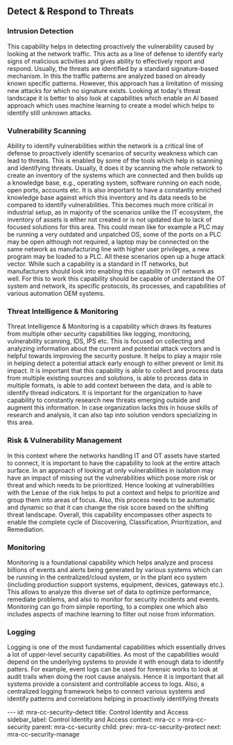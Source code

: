 ## Detect & Respond to Threats

### Intrusion Detection

This capability helps in detecting proactively the vulnerability
caused by looking at the network traffic. This acts as a line of
defense to identify early signs of malicious activities and gives
ability to effectively report and respond. Usually, the threats are
identified by a standard signature-based mechanism. In this the
traffic patterns are analyzed based on already known specific
patterns. However, this approach has a limitation of missing new
attacks for which no signature exists. Looking at today's threat
landscape it is better to also look at capabilities which enable an AI
based approach which uses machine learning to create a model which
helps to identify still unknown attacks.

### Vulnerability Scanning

Ability to identify vulnerabilities within the network is a critical
line of defense to proactively identify scenarios of security weakness
which can lead to threats. This is enabled by some of the tools which
help in scanning and identifying threats. Usually, it does it by
scanning the whole network to create an inventory of the systems which
are connected and then builds up a knowledge base, e.g., operating
system, software running on each node, open ports, accounts etc. It is
also important to have a constantly enriched knowledge base against
which this inventory and its data needs to be compared to identify
vulnerabilities. This becomes much more critical in industrial setup,
as in majority of the scenarios unlike the IT ecosystem, the inventory
of assets is either not created or is not updated due to lack of
focused solutions for this area. This could mean like for example a
PLC may be running a very outdated and unpatched OS, some of the ports
on a PLC may be open although not required, a laptop may be connected
on the same network as manufacturing line with higher user privileges,
a new program may be loaded to a PLC. All these scenarios open up a
huge attack vector. While such a capability is a standard in IT
networks, but manufacturers should look into enabling this capability
in OT network as well. For this to work this capability should be
capable of understand the OT system and network, its specific
protocols, its processes, and capabilities of various automation OEM
systems.

### Threat Intelligence & Monitoring

Threat Intelligence & Monitoring is a capability which draws its
features from multiple other security capabilities like logging,
monitoring, vulnerability scanning, IDS, IPS etc. This is focused on
collecting and analyzing information about the current and potential
attack vectors and is helpful towards improving the security posture.
It helps to play a major role in helping detect a potential attack
early enough to either prevent or limit its impact. It is important
that this capability is able to collect and process data from multiple
existing sources and solutions, is able to process data in multiple
formats, is able to add context between the data, and is able to
identify thread indicators. It is important for the organization to
have capability to constantly research new threats emerging outside
and augment this information. In case organization lacks this in house
skills of research and analysis, it can also tap into solution vendors
specializing in this area.

### Risk & Vulnerability Management

In this context where the networks handling IT and OT assets have
started to connect, it is important to have the capability to look at
the entire attach surface. In an approach of looking at only
vulnerabilities in isolation may have an impact of missing out the
vulnerabilities which pose more risk or threat and which needs to be
prioritized. Hence looking at vulnerabilities with the Lense of the
risk helps to put a context and helps to prioritize and group them
into areas of focus. Also, this process needs to be automatic and
dynamic so that it can change the risk score based on the shifting
threat landscape. Overall, this capability encompasses other aspects
to enable the complete cycle of Discovering, Classification,
Prioritization, and Remediation.

### Monitoring

Monitoring is a foundational capability which helps analyze and
process billions of events and alerts being generated by various
systems which can be running in the centralized/cloud system, or in
the plant eco system (including production support systems, equipment,
devices, gateways etc.). This allows to analyze this diverse set of
data to optimize performance, remediate problems, and also to monitor
for security incidents and events. Monitoring can go from simple
reporting, to a complex one which also includes aspects of machine
learning to filter out noise from information.

### Logging

Logging is one of the most fundamental capabilities which essentially
drives a lot of upper-level security capabilities. As most of the
capabilities would depend on the underlying systems to provide it with
enough data to identify patters. For example, event logs can be used
for forensic works to look at audit trails when doing the root cause
analysis. Hence it is important that all systems provide a consistent
and controllable access to logs. Also, a centralized logging framework
helps to connect various systems and identify patterns and
correlations helping in proactively identifying threats


--- <!-- META -->
id: mra-cc-security-detect
title: Control Identity and Access
sidebar_label: Control Identity and Access
context: mra-cc > mra-cc-security
parent: mra-cc-security
child:
prev: mra-cc-security-protect
next: mra-cc-security-manage
